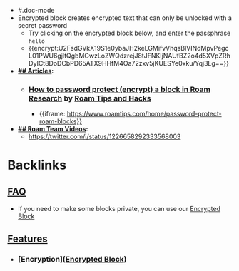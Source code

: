 - #.doc-mode
- Encrypted block creates encrypted text that can only be unlocked with a secret password
    - Try clicking on the encrypted block below, and enter the passphrase `hello`
    - {{encrypt:U2FsdGVkX19S1e0ybaJH2keLGMifvVhqsBlVINdMpvPegcL01PWU6gjltQgbMGwzLoZWQdzrejJ8tJFNKIjNAUfBZ2o4d5XVpZRhDyICt8DoDCbPD65ATX9HHfM4Oa72zxv5jKUESYe0xku/Yqj3Lg==}}
- **[## Articles](<## Articles.md>):**
    - ### [How to password protect (encrypt) a block in Roam Research](https://www.roamtips.com/home/password-protect-roam-blocks) by [Roam Tips and Hacks](<Roam Tips and Hacks.md>)
        - {{iframe: https://www.roamtips.com/home/password-protect-roam-blocks}}
- **[## Roam Team Videos](<## Roam Team Videos.md>):**
    - https://twitter.com/i/status/1226658292333568003

# Backlinks
## [FAQ](<FAQ.md>)
- If you need to make some blocks private, you can use our [Encrypted Block](<Encrypted Block.md>)

## [Features](<Features.md>)
- ### [Encryption]([Encrypted Block](<Encrypted Block.md>))


